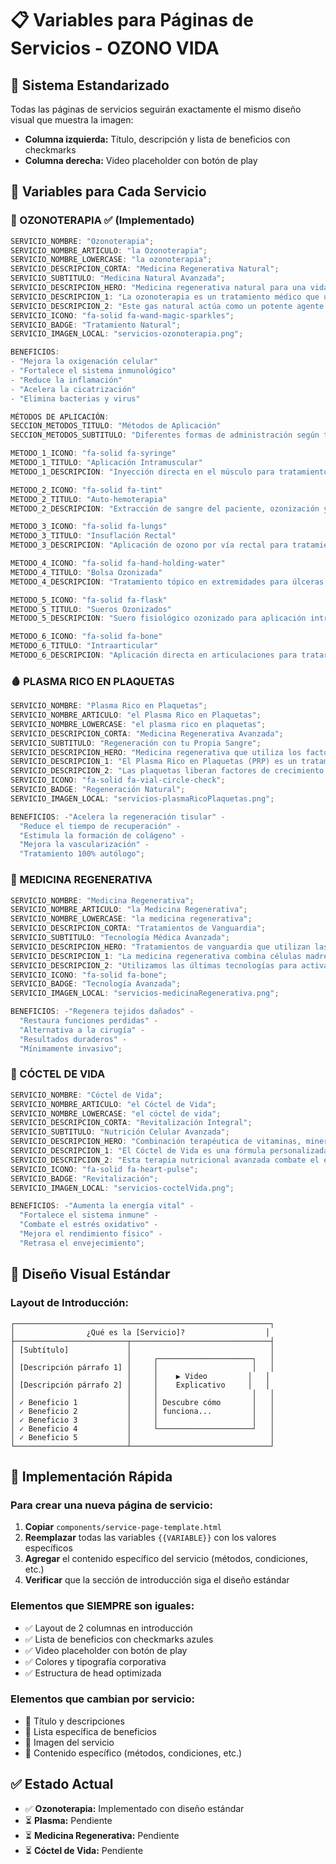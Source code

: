 # 📋 Variables para Páginas de Servicios - OZONO VIDA

## 🎯 **Sistema Estandarizado**

Todas las páginas de servicios seguirán exactamente el mismo diseño visual que muestra la imagen:

- **Columna izquierda:** Título, descripción y lista de beneficios con checkmarks
- **Columna derecha:** Video placeholder con botón de play

## 📝 **Variables para Cada Servicio**

### **🫧 OZONOTERAPIA** ✅ (Implementado)

```javascript
SERVICIO_NOMBRE: "Ozonoterapia";
SERVICIO_NOMBRE_ARTICULO: "la Ozonoterapia";
SERVICIO_NOMBRE_LOWERCASE: "la ozonoterapia";
SERVICIO_DESCRIPCION_CORTA: "Medicina Regenerativa Natural";
SERVICIO_SUBTITULO: "Medicina Natural Avanzada";
SERVICIO_DESCRIPCION_HERO: "Medicina regenerativa natural para una vida sin dolor y con mayor vitalidad. Tratamiento avanzado que utiliza ozono medicinal para estimular la sanación natural del cuerpo.";
SERVICIO_DESCRIPCION_1: "La ozonoterapia es un tratamiento médico que utiliza ozono medicinal para estimular el sistema inmunológico, mejorar la oxigenación celular y promover la regeneración de tejidos.";
SERVICIO_DESCRIPCION_2: "Este gas natural actúa como un potente agente terapéutico que ayuda al cuerpo a recuperar su equilibrio y capacidad de sanación natural.";
SERVICIO_ICONO: "fa-solid fa-wand-magic-sparkles";
SERVICIO_BADGE: "Tratamiento Natural";
SERVICIO_IMAGEN_LOCAL: "servicios-ozonoterapia.png";

BENEFICIOS:
- "Mejora la oxigenación celular"
- "Fortalece el sistema inmunológico"
- "Reduce la inflamación"
- "Acelera la cicatrización"
- "Elimina bacterias y virus"

MÉTODOS DE APLICACIÓN:
SECCION_METODOS_TITULO: "Métodos de Aplicación"
SECCION_METODOS_SUBTITULO: "Diferentes formas de administración según tu condición específica"

METODO_1_ICONO: "fa-solid fa-syringe"
METODO_1_TITULO: "Aplicación Intramuscular"
METODO_1_DESCRIPCION: "Inyección directa en el músculo para tratamientos localizados y sistémicos. Ideal para dolores musculares y articulares."

METODO_2_ICONO: "fa-solid fa-tint"
METODO_2_TITULO: "Auto-hemoterapia"
METODO_2_DESCRIPCION: "Extracción de sangre del paciente, ozonización y reinfusión. Potente estimulante del sistema inmunológico."

METODO_3_ICONO: "fa-solid fa-lungs"
METODO_3_TITULO: "Insuflación Rectal"
METODO_3_DESCRIPCION: "Aplicación de ozono por vía rectal para tratamientos sistémicos. Método seguro y efectivo."

METODO_4_ICONO: "fa-solid fa-hand-holding-water"
METODO_4_TITULO: "Bolsa Ozonizada"
METODO_4_DESCRIPCION: "Tratamiento tópico en extremidades para úlceras, heridas y problemas circulatorios."

METODO_5_ICONO: "fa-solid fa-flask"
METODO_5_TITULO: "Sueros Ozonizados"
METODO_5_DESCRIPCION: "Suero fisiológico ozonizado para aplicación intravenosa. Excelente para desintoxicación."

METODO_6_ICONO: "fa-solid fa-bone"
METODO_6_TITULO: "Intraarticular"
METODO_6_DESCRIPCION: "Aplicación directa en articulaciones para tratar artrosis, artritis y lesiones articulares."
```

### **🩸 PLASMA RICO EN PLAQUETAS**

```javascript
SERVICIO_NOMBRE: "Plasma Rico en Plaquetas";
SERVICIO_NOMBRE_ARTICULO: "el Plasma Rico en Plaquetas";
SERVICIO_NOMBRE_LOWERCASE: "el plasma rico en plaquetas";
SERVICIO_DESCRIPCION_CORTA: "Medicina Regenerativa Avanzada";
SERVICIO_SUBTITULO: "Regeneración con tu Propia Sangre";
SERVICIO_DESCRIPCION_HERO: "Medicina regenerativa que utiliza los factores de crecimiento de tu propia sangre para acelerar la curación y regeneración de tejidos dañados.";
SERVICIO_DESCRIPCION_1: "El Plasma Rico en Plaquetas (PRP) es un tratamiento que utiliza una concentración elevada de plaquetas obtenidas de tu propia sangre para estimular la regeneración tisular.";
SERVICIO_DESCRIPCION_2: "Las plaquetas liberan factores de crecimiento que aceleran la curación, reducen la inflamación y promueven la formación de nuevos tejidos sanos.";
SERVICIO_ICONO: "fa-solid fa-vial-circle-check";
SERVICIO_BADGE: "Regeneración Natural";
SERVICIO_IMAGEN_LOCAL: "servicios-plasmaRicoPlaquetas.png";

BENEFICIOS: -"Acelera la regeneración tisular" -
  "Reduce el tiempo de recuperación" -
  "Estimula la formación de colágeno" -
  "Mejora la vascularización" -
  "Tratamiento 100% autólogo";
```

### **🧬 MEDICINA REGENERATIVA**

```javascript
SERVICIO_NOMBRE: "Medicina Regenerativa";
SERVICIO_NOMBRE_ARTICULO: "la Medicina Regenerativa";
SERVICIO_NOMBRE_LOWERCASE: "la medicina regenerativa";
SERVICIO_DESCRIPCION_CORTA: "Tratamientos de Vanguardia";
SERVICIO_SUBTITULO: "Tecnología Médica Avanzada";
SERVICIO_DESCRIPCION_HERO: "Tratamientos de vanguardia que utilizan las capacidades regenerativas naturales del cuerpo para restaurar tejidos y recuperar la funcionalidad.";
SERVICIO_DESCRIPCION_1: "La medicina regenerativa combina células madre, factores de crecimiento y biomateriales para reparar, reemplazar o regenerar células, tejidos u órganos dañados.";
SERVICIO_DESCRIPCION_2: "Utilizamos las últimas tecnologías para activar los mecanismos naturales de reparación del cuerpo, ofreciendo alternativas a tratamientos tradicionales.";
SERVICIO_ICONO: "fa-solid fa-bone";
SERVICIO_BADGE: "Tecnología Avanzada";
SERVICIO_IMAGEN_LOCAL: "servicios-medicinaRegenerativa.png";

BENEFICIOS: -"Regenera tejidos dañados" -
  "Restaura funciones perdidas" -
  "Alternativa a la cirugía" -
  "Resultados duraderos" -
  "Mínimamente invasivo";
```

### **🧪 CÓCTEL DE VIDA**

```javascript
SERVICIO_NOMBRE: "Cóctel de Vida";
SERVICIO_NOMBRE_ARTICULO: "el Cóctel de Vida";
SERVICIO_NOMBRE_LOWERCASE: "el cóctel de vida";
SERVICIO_DESCRIPCION_CORTA: "Revitalización Integral";
SERVICIO_SUBTITULO: "Nutrición Celular Avanzada";
SERVICIO_DESCRIPCION_HERO: "Combinación terapéutica de vitaminas, minerales y antioxidantes de alta potencia para revitalizar el organismo y optimizar todas las funciones vitales.";
SERVICIO_DESCRIPCION_1: "El Cóctel de Vida es una fórmula personalizada de micronutrientes esenciales que se administra de forma intravenosa para una absorción óptima y efectos inmediatos.";
SERVICIO_DESCRIPCION_2: "Esta terapia nutricional avanzada combate el estrés oxidativo, fortalece el sistema inmunológico y mejora la energía vital de forma natural.";
SERVICIO_ICONO: "fa-solid fa-heart-pulse";
SERVICIO_BADGE: "Revitalización";
SERVICIO_IMAGEN_LOCAL: "servicios-coctelVida.png";

BENEFICIOS: -"Aumenta la energía vital" -
  "Fortalece el sistema inmune" -
  "Combate el estrés oxidativo" -
  "Mejora el rendimiento físico" -
  "Retrasa el envejecimiento";
```

## 🎨 **Diseño Visual Estándar**

### **Layout de Introducción:**

```
┌─────────────────────────────────────────────────────────┐
│                ¿Qué es la [Servicio]?                  │
├─────────────────────────┬───────────────────────────────┤
│ [Subtítulo]             │                               │
│                         │     ┌─────────────────────┐   │
│ [Descripción párrafo 1] │     │                     │   │
│                         │     │    ▶ Video         │   │
│ [Descripción párrafo 2] │     │    Explicativo     │   │
│                         │     │                     │   │
│ ✓ Beneficio 1           │     │ Descubre cómo       │   │
│ ✓ Beneficio 2           │     │ funciona...         │   │
│ ✓ Beneficio 3           │     │                     │   │
│ ✓ Beneficio 4           │     └─────────────────────┘   │
│ ✓ Beneficio 5           │                               │
└─────────────────────────┴───────────────────────────────┘
```

## 🔧 **Implementación Rápida**

### **Para crear una nueva página de servicio:**

1. **Copiar** `components/service-page-template.html`
2. **Reemplazar** todas las variables `{{VARIABLE}}` con los valores específicos
3. **Agregar** el contenido específico del servicio (métodos, condiciones, etc.)
4. **Verificar** que la sección de introducción siga el diseño estándar

### **Elementos que SIEMPRE son iguales:**

- ✅ Layout de 2 columnas en introducción
- ✅ Lista de beneficios con checkmarks azules
- ✅ Video placeholder con botón de play
- ✅ Colores y tipografía corporativa
- ✅ Estructura de head optimizada

### **Elementos que cambian por servicio:**

- 📝 Título y descripciones
- 📝 Lista específica de beneficios
- 📝 Imagen del servicio
- 📝 Contenido específico (métodos, condiciones, etc.)

## ✅ **Estado Actual**

- ✅ **Ozonoterapia:** Implementado con diseño estándar
- ⏳ **Plasma:** Pendiente
- ⏳ **Medicina Regenerativa:** Pendiente
- ⏳ **Cóctel de Vida:** Pendiente
